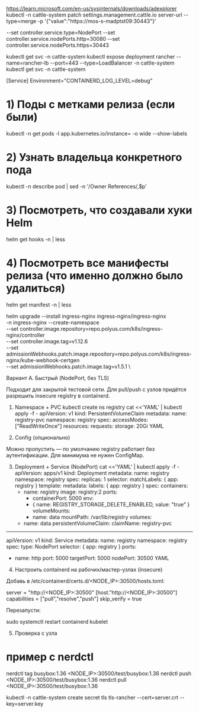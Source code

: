 https://learn.microsoft.com/en-us/sysinternals/downloads/adexplorer
kubectl -n cattle-system patch settings.management.cattle.io server-url --type=merge -p '{"value":"https://mos-s-madptst09:30443"}'

--set controller.service.type=NodePort --set controller.service.nodePorts.http=30080 --set controller.service.nodePorts.https=30443

kubectl get svc -n cattle-system
kubectl expose deployment rancher --name=rancher-lb --port=443 --type=LoadBalancer -n cattle-system
kubectl get svc -n cattle-system

[Service]
Environment="CONTAINERD_LOG_LEVEL=debug"
# 1) Поды с метками релиза (если были)
kubectl -n <ns> get pods -l app.kubernetes.io/instance=<release> -o wide --show-labels

# 2) Узнать владельца конкретного пода
kubectl -n <ns> describe pod <pod-name> | sed -n '/Owner References/,$p'

# 3) Посмотреть, что создавали хуки Helm
helm get hooks <release> -n <ns> | less

# 4) Посмотреть все манифесты релиза (что именно должно было удалиться)
helm get manifest <release> -n <ns> | less



helm upgrade --install ingress-nginx ingress-nginx/ingress-nginx \
  -n ingress-nginx --create-namespace \
  --set controller.image.repository=repo.polyus.com/k8s/ingress-nginx/controller \
  --set controller.image.tag=v1.12.6 \
  --set admissionWebhooks.patch.image.repository=repo.polyus.com/k8s/ingress-nginx/kube-webhook-certgen \
  --set admissionWebhooks.patch.image.tag=v1.5.1 \


Вариант A. Быстрый (NodePort, без TLS)

Подходит для закрытой тестовой сети. Для pull/push с узлов придётся разрешить insecure registry в containerd.

1) Namespace + PVC
kubectl create ns registry
cat <<'YAML' | kubectl apply -f -
apiVersion: v1
kind: PersistentVolumeClaim
metadata:
  name: registry-pvc
  namespace: registry
spec:
  accessModes: ["ReadWriteOnce"]
  resources:
    requests:
      storage: 20Gi
YAML

2) Config (опционально)

Можно пропустить — по умолчанию registry работает без аутентификации. Для минимума не нужен ConfigMap.

3) Deployment + Service (NodePort)
cat <<'YAML' | kubectl apply -f -
apiVersion: apps/v1
kind: Deployment
metadata:
  name: registry
  namespace: registry
spec:
  replicas: 1
  selector:
    matchLabels: { app: registry }
  template:
    metadata:
      labels: { app: registry }
    spec:
      containers:
      - name: registry
        image: registry:2
        ports:
        - containerPort: 5000
        env:
        - { name: REGISTRY_STORAGE_DELETE_ENABLED, value: "true" }
        volumeMounts:
        - name: data
          mountPath: /var/lib/registry
      volumes:
      - name: data
        persistentVolumeClaim:
          claimName: registry-pvc
---
apiVersion: v1
kind: Service
metadata:
  name: registry
  namespace: registry
spec:
  type: NodePort
  selector: { app: registry }
  ports:
  - name: http
    port: 5000
    targetPort: 5000
    nodePort: 30500
YAML

4) Настроить containerd на рабочих/мастер-узлах (insecure)

Добавь в /etc/containerd/certs.d/<NODE_IP>:30500/hosts.toml:

server = "http://<NODE_IP>:30500"
[host."http://<NODE_IP>:30500"]
  capabilities = ["pull","resolve","push"]
  skip_verify = true


Перезапусти:

sudo systemctl restart containerd kubelet

5) Проверка с узла
# пример с nerdctl
nerdctl tag busybox:1.36 <NODE_IP>:30500/test/busybox:1.36
nerdctl push <NODE_IP>:30500/test/busybox:1.36
nerdctl pull <NODE_IP>:30500/test/busybox:1.36

kubectl -n cattle-system create secret tls tls-rancher --cert=server.crt --key=server.key
